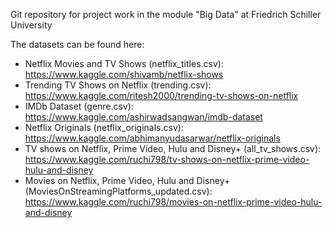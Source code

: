Git repository for project work in the module "Big Data" at Friedrich Schiller University

The datasets can be found here:
 - Netflix Movies and TV Shows (netflix_titles.csv): https://www.kaggle.com/shivamb/netflix-shows
 - Trending TV Shows on Netflix (trending.csv): https://www.kaggle.com/ritesh2000/trending-tv-shows-on-netflix
 - IMDb Dataset (genre.csv): https://www.kaggle.com/ashirwadsangwan/imdb-dataset
 - Netflix Originals (netflix_originals.csv): https://www.kaggle.com/abhimanyudasarwar/netflix-originals
 - TV shows on Netflix, Prime Video, Hulu and Disney+ (all_tv_shows.csv): https://www.kaggle.com/ruchi798/tv-shows-on-netflix-prime-video-hulu-and-disney
 - Movies on Netflix, Prime Video, Hulu and Disney+ (MoviesOnStreamingPlatforms_updated.csv): https://www.kaggle.com/ruchi798/movies-on-netflix-prime-video-hulu-and-disney
